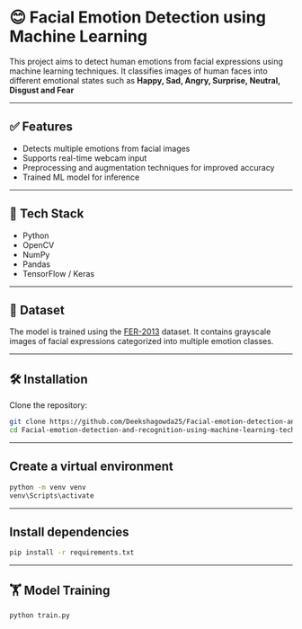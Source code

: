 # 😊 Facial Emotion Detection using Machine Learning

This project aims to detect human emotions from facial expressions using machine learning techniques. It classifies images of human faces into different emotional states such as **Happy, Sad, Angry, Surprise, Neutral, Disgust and Fear**

---

## ✅ Features

- Detects multiple emotions from facial images
- Supports real-time webcam input
- Preprocessing and augmentation techniques for improved accuracy
- Trained ML model for inference

---

## 🧠 Tech Stack

- Python
- OpenCV
- NumPy
- Pandas
- TensorFlow / Keras

---

## 📂 Dataset

The model is trained using the [FER-2013](https://www.kaggle.com/datasets/msambare/fer2013) dataset. It contains grayscale images of facial expressions categorized into multiple emotion classes.

---

## 🛠️ Installation

Clone the repository:
```bash
git clone https://github.com/Deekshagowda25/Facial-emotion-detection-and-recognition-using-machine-learning-techniques.git
cd Facial-emotion-detection-and-recognition-using-machine-learning-techniques
```
---

## Create a virtual environment
```bash
python -m venv venv
venv\Scripts\activate
```
---

## Install dependencies
```bash
pip install -r requirements.txt
```
---

## 🏋️ Model Training
```bash
python train.py
```
